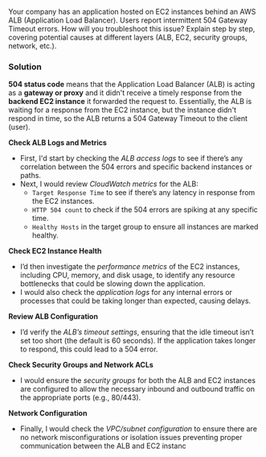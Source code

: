 Your company has an application hosted on EC2 instances behind an AWS ALB (Application Load Balancer). 
Users report intermittent 504 Gateway Timeout errors. 
How will you troubleshoot this issue? Explain step by step, covering potential causes at different layers (ALB, EC2, security groups, network, etc.).

### Solution ###

**504 status code** means that the Application Load Balancer (ALB) is acting as a **gateway or proxy** and it didn't receive a timely response from the **backend EC2 instance** it forwarded the request to. 
Essentially, the ALB is waiting for a response from the EC2 instance, but the instance didn't respond in time, so the ALB returns a 504 Gateway Timeout to the client (user).

**Check ALB Logs and Metrics**
- First, I'd start by checking the *ALB access logs* to see if there’s any correlation between the 504 errors and specific backend instances or paths.
- Next, I would review *CloudWatch metrics* for the ALB:
  - `Target Response Time` to see if there’s any latency in response from the EC2 instances.
  - `HTTP 504 count` to check if the 504 errors are spiking at any specific time.
  - `Healthy Hosts` in the target group to ensure all instances are marked healthy.

**Check EC2 Instance Health**
- I’d then investigate the *performance metrics* of the EC2 instances, including CPU, memory, and disk usage, to identify any resource bottlenecks that could be slowing down the application.
- I would also check the *application logs* for any internal errors or processes that could be taking longer than expected, causing delays.

**Review ALB Configuration**
- I’d verify the *ALB’s timeout settings*, ensuring that the idle timeout isn’t set too short (the default is 60 seconds). If the application takes longer to respond, this could lead to a 504 error.

**Check Security Groups and Network ACLs**
- I would ensure the *security groups* for both the ALB and EC2 instances are configured to allow the necessary inbound and outbound traffic on the appropriate ports (e.g., 80/443).

**Network Configuration**
- Finally, I would check the *VPC/subnet configuration* to ensure there are no network misconfigurations or isolation issues preventing proper communication between the ALB and EC2 instanc
